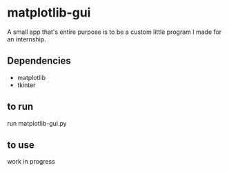 # matplotlib-gui
A small app that's entire purpose is to be a custom little program I made for an internship.

## Dependencies
* matplotlib
* tkinter

## to run
run matplotlib-gui.py

## to use
work in progress
